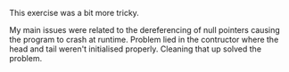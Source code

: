 This exercise was a bit more tricky.

My main issues were related to the dereferencing of null pointers causing the program to crash at runtime. Problem lied in the 
contructor where the head and tail weren't initialised properly. Cleaning that up solved the problem.

